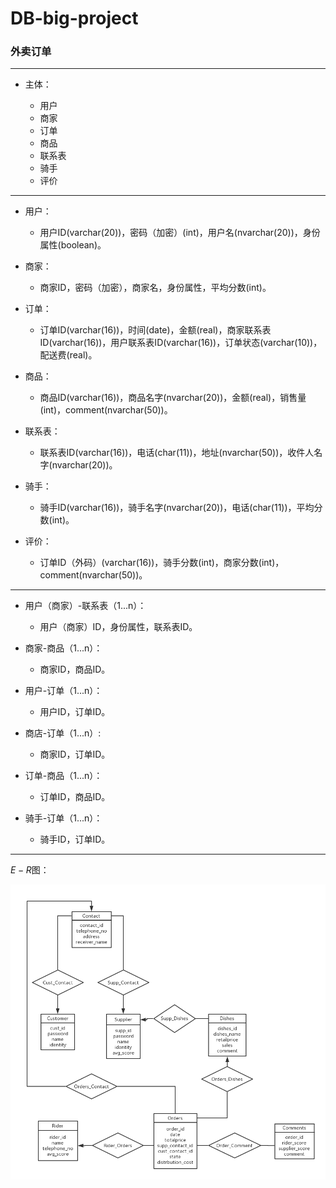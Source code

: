 # DB-big-project
### 外卖订单

---

- 主体：

  - 用户
  - 商家
  - 订单
  - 商品
  - 联系表
  - 骑手
  - 评价

---

- 用户：

  - 用户ID(varchar(20))，密码（加密）(int)，用户名(nvarchar(20))，身份属性(boolean)。
- 商家：

  - 商家ID，密码（加密），商家名，身份属性，平均分数(int)。 
- 订单：

  - 订单ID(varchar(16))，时间(date)，金额(real)，商家联系表ID(varchar(16))，用户联系表ID(varchar(16))，订单状态(varchar(10))，配送费(real)。
- 商品：

  - 商品ID(varchar(16))，商品名字(nvarchar(20))，金额(real)，销售量(int)，comment(nvarchar(50))。
- 联系表：

  - 联系表ID(varchar(16))，电话(char(11))，地址(nvarchar(50))，收件人名字(nvarchar(20))。
- 骑手：
  - 骑手ID(varchar(16))，骑手名字(nvarchar(20))，电话(char(11))，平均分数(int)。
- 评价：
  - 订单ID（外码）(varchar(16))，骑手分数(int)，商家分数(int)，comment(nvarchar(50))。

---

- 用户（商家）-联系表（1...n）：
  - 用户（商家）ID，身份属性，联系表ID。
- 商家-商品（1...n）：
  - 商家ID，商品ID。
- 用户-订单（1...n）：
  - 用户ID，订单ID。
- 商店-订单（1...n）:
  - 商家ID，订单ID。
- 订单-商品（1...n）：
  - 订单ID，商品ID。

- 骑手-订单（1...n）：
  - 骑手ID，订单ID。

---

$E-R$图：

![E-R图](image/美团外卖E-R.png)



